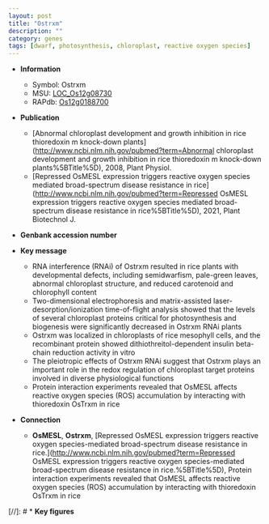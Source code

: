 ```yaml
---
layout: post
title: "Ostrxm"
description: ""
category: genes
tags: [dwarf, photosynthesis, chloroplast, reactive oxygen species]
---
```


* **Information**  
    + Symbol: Ostrxm  
    + MSU: [LOC_Os12g08730](http://rice.uga.edu/cgi-bin/ORF_infopage.cgi?orf=LOC_Os12g08730)  
    + RAPdb: [Os12g0188700](https://rapdb.dna.affrc.go.jp/locus/?name=Os12g0188700)  

* **Publication**  
    + [Abnormal chloroplast development and growth inhibition in rice thioredoxin m knock-down plants](http://www.ncbi.nlm.nih.gov/pubmed?term=Abnormal chloroplast development and growth inhibition in rice thioredoxin m knock-down plants%5BTitle%5D), 2008, Plant Physiol.
    + [Repressed OsMESL expression triggers reactive oxygen species mediated broad-spectrum disease resistance in rice](http://www.ncbi.nlm.nih.gov/pubmed?term=Repressed OsMESL expression triggers reactive oxygen species mediated broad-spectrum disease resistance in rice%5BTitle%5D), 2021, Plant Biotechnol J.

* **Genbank accession number**  

* **Key message**  
    + RNA interference (RNAi) of Ostrxm resulted in rice plants with developmental defects, including semidwarfism, pale-green leaves, abnormal chloroplast structure, and reduced carotenoid and chlorophyll content
    + Two-dimensional electrophoresis and matrix-assisted laser-desorption/ionization time-of-flight analysis showed that the levels of several chloroplast proteins critical for photosynthesis and biogenesis were significantly decreased in Ostrxm RNAi plants
    + Ostrxm was localized in chloroplasts of rice mesophyll cells, and the recombinant protein showed dithiothreitol-dependent insulin beta-chain reduction activity in vitro
    + The pleiotropic effects of Ostrxm RNAi suggest that Ostrxm plays an important role in the redox regulation of chloroplast target proteins involved in diverse physiological functions
    + Protein interaction experiments revealed that OsMESL affects reactive oxygen species (ROS) accumulation by interacting with thioredoxin OsTrxm in rice

* **Connection**  
    + __OsMESL__, __Ostrxm__, [Repressed OsMESL expression triggers reactive oxygen species-mediated broad-spectrum disease resistance in rice.](http://www.ncbi.nlm.nih.gov/pubmed?term=Repressed OsMESL expression triggers reactive oxygen species-mediated broad-spectrum disease resistance in rice.%5BTitle%5D),  Protein interaction experiments revealed that OsMESL affects reactive oxygen species (ROS) accumulation by interacting with thioredoxin OsTrxm in rice

[//]: # * **Key figures**  


